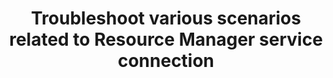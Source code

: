 ---
title: Troubleshoot various scenarios related to Resource Manager service connection
description: This article describes various scenarios  the tools used for troubleshooting scenarios.  
ms.date: 04/21/2023
ms.custom: sap:Pipelines
ms.service: azure-devops
ms.subservice: ts-pipelines
---